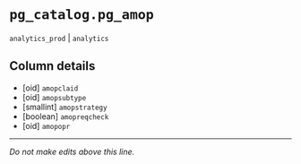 # `pg_catalog.pg_amop`
`analytics_prod` | `analytics`

## Column details
* [oid]       `amopclaid`
* [oid]       `amopsubtype`
* [smallint]  `amopstrategy`
* [boolean]   `amopreqcheck`
* [oid]       `amopopr`

-------------------------------------------------------------------------------
*Do not make edits above this line.*
